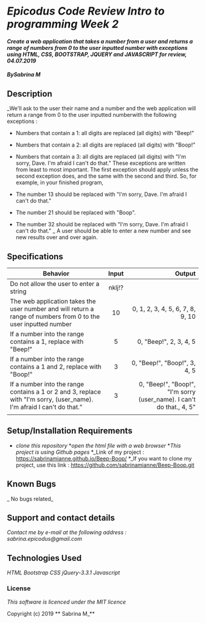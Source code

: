 # _Epicodus Code Review Intro to programming Week 2_

#### _Create a web application that takes a number from a user and returns a range of numbers from 0 to the user inputted number with exceptions using HTML, CSS, BOOTSTRAP, JQUERY and JAVASCRIPT for review, 04.07.2019_

#### _By**Sabrina M**_

## Description

_We'll ask to the user their name and a number and the web application will return a range from 0 to the user inputted numberwith the following exceptions :

* Numbers that contain a 1: all digits are replaced (all digits) with "Beep!"
* Numbers that contain a 2: all digits are replaced (all digits) with "Boop!"
* Numbers that contain a 3: all digits are replaced (all digits) with "I'm sorry, Dave. I'm afraid I can't do that."
These exceptions are written from least to most important. The first exception should apply unless the second exception does, and the same with the second and third. So, for example, in your finished program,

* The number 13 should be replaced with "I'm sorry, Dave. I'm afraid I can't do that."
* The number 21 should be replaced with "Boop".
* The number 32 should be replaced with "I'm sorry, Dave. I'm afraid I can't do that."  _
A user should be able to enter a new number and see new results over and over again.


## Specifications



| Behavior | Input | Output |
| ------------- |:-------------:| -----:|
| Do not allow the user to enter a string  | nklj!? |  |
| The web application takes the user number and will return a range of numbers from 0 to the user inputted number | 10 | 0, 1, 2, 3, 4, 5, 6, 7, 8, 9, 10 |
| If a number into the range contains a 1, replace with "Beep!" | 5 | 0, "Beep!", 2, 3, 4, 5 |
| If a number into the range contains a 1 and 2,  replace with "Boop!"| 3 | 0, "Beep!", "Boop!", 3, 4, 5 |
| If a number into the range contains a 1 or 2 and 3,   replace with "I'm sorry, (user_name). I'm afraid I can't do that."| 3 | 0, "Beep!", "Boop!", "I'm sorry (user_name). I can't do that., 4, 5" |
| | | |



## Setup/Installation Requirements

* _clone this repository_
*_open the html file with a web browser_
*_This project is using Github pages_
*_Link of my project : https://sabrinamianne.github.io/Beep-Boop/
*_If you want to clone my project, use this link : https://github.com/sabrinamianne/Beep-Boop.git

## Known Bugs

_ No bugs related_

## Support and contact details

_Contact me by e-mail at the following address : sabrina.epicodus@gmail.com_

## Technologies Used

_HTML_
_Bootstrap_
_CSS_
_jQuery-3.3.1_
_Javascript_



### License

*This software is licenced under the MIT licence*

Copyright (c) 2019 ** Sabrina M_**
